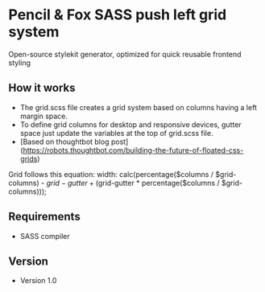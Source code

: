 # Pencil & Fox SASS push left grid system
Open-source stylekit generator, optimized for quick reusable frontend styling

## How it works
- The grid.scss file creates a grid system based on columns having a left margin space.
- To define grid columns for desktop and responsive devices, gutter space just update the variables at the top of grid.scss file.
- [Based on thoughtbot blog post] (https://robots.thoughtbot.com/building-the-future-of-floated-css-grids)

Grid follows this equation: 
width: calc(percentage($columns / $grid-columns) - $grid-gutter + ($grid-gutter * percentage($columns / $grid-columns)));

## Requirements
- SASS compiler

## Version
- Version 1.0
